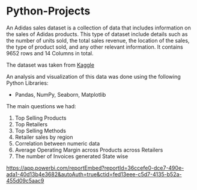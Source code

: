 # Python-Projects


An Adidas sales dataset is a collection of data that includes information on the sales of Adidas products. This type of dataset include details such as the number of units sold, the total sales revenue, the location of the sales, the type of product sold, and any other relevant information.
It contains 9652 rows and 14 Columns in total.

The dataset was taken from [Kaggle](https://www.kaggle.com)


An analysis and visualization of this data was done using the following Python Libraries: 
- Pandas, NumPy, Seaborn, Matplotlib


The main questions we had:

1. Top Selling Products
2. Top Retailers
3. Top Selling Methods
4. Retailer sales by region
5. Correlation between numeric data
6. Average Operating Margin across Products across Retailers
7. The number of Invoices generated State wise

https://app.powerbi.com/reportEmbed?reportId=36ccefe0-dce7-490e-ada1-40d13b4e3682&autoAuth=true&ctid=fed13eee-c5d7-4135-b52a-455d09c5aac9
